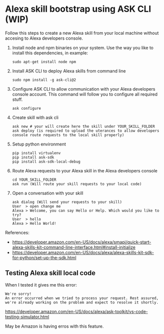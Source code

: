 # Alexa skill bootstrap using ASK CLI (WIP)

Follow this steps to create a new Alexa skill from your local machine without accesing to Alexa developers console.


1. Install node and npm binaries on your system. Use the way you like to install this dependencies, in example:
    ```
    sudo apt-get install node npm
    ```
1. Install ASK CLI to deploy Alexa skills from command line
    ```
    sudo npm install -g ask-cli@2
    ```
1. Configure ASK CLI to allow communication with your Alexa developers console account. This command will follow you to configure all required stuff.
    ```
    ask configure
    ```
1. Create skill with ask cli
    ```
    ask new # your will create here the skill under YOUR_SKILL_FOLDER
    ask deploy (is required to upload the uterances to allow developers console route requests to the local skill properly)
    ```
1. Setup python environment
    ```
    pip install virtualenv
    pip install ask-sdk
    pip install ask-sdk-local-debug
    ```
1. Route Alexa requests to your Alexa skill in the Alexa developers console
    ```
    cd YOUR_SKILL_FOLDER 
    ask run (Will route your skill requests to your local code)
    ```
1. Open a conversation with your skill
    ```
    ask dialog (Will send your requests to your skill)
    User  > open change me
    Alexa > Welcome, you can say Hello or Help. Which would you like to try?
    User  > hello
    Alexa > Hello World!
    ```

References: 
- https://developer.amazon.com/en-US/docs/alexa/smapi/quick-start-alexa-skills-kit-command-line-interface.html#install-initialize
- https://developer.amazon.com/en-US/docs/alexa/alexa-skills-kit-sdk-for-python/set-up-the-sdk.html


## Testing Alexa skill local code
When I tested it gives me this error:
```
We're sorry!
An error occurred when we tried to process your request. Rest assured, we're already working on the problem and expect to resolve it shortly.
```
https://developer.amazon.com/en-US/docs/alexa/ask-toolkit/vs-code-testing-simulator.html

May be Amazon is having erros with this feature.
